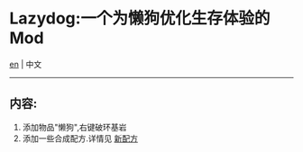 # Lazydog:一个为懒狗优化生存体验的Mod
[en](README.md) | 中文
<hr>

## 内容:
1. 添加物品"懒狗",右键破环基岩
2. 添加一些合成配方.详情见 [新配方](https://baidu.com)

